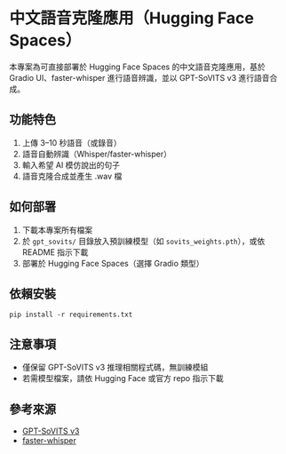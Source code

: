 # 中文語音克隆應用（Hugging Face Spaces）

本專案為可直接部署於 Hugging Face Spaces 的中文語音克隆應用，基於 Gradio UI、faster-whisper 進行語音辨識，並以 GPT-SoVITS v3 進行語音合成。

## 功能特色
1. 上傳 3–10 秒語音（或錄音）
2. 語音自動辨識（Whisper/faster-whisper）
3. 輸入希望 AI 模仿說出的句子
4. 語音克隆合成並產生 .wav 檔

## 如何部署
1. 下載本專案所有檔案
2. 於 `gpt_sovits/` 目錄放入預訓練模型（如 `sovits_weights.pth`），或依 README 指示下載
3. 部署於 Hugging Face Spaces（選擇 Gradio 類型）

## 依賴安裝
```
pip install -r requirements.txt
```

## 注意事項
- 僅保留 GPT-SoVITS v3 推理相關程式碼，無訓練模組
- 若需模型檔案，請依 Hugging Face 或官方 repo 指示下載

## 參考來源
- [GPT-SoVITS v3](https://github.com/innnky/gpt-sovits)
- [faster-whisper](https://github.com/SYSTRAN/faster-whisper)
